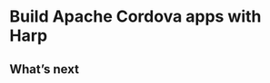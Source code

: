 # Build Apache Cordova apps with Harp

<!-- In 5 steps or less -->

## What’s next

<!-- Link to relevant Harp resources based off what was covered in the walk through. -->
